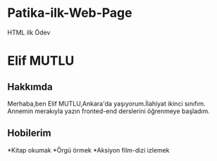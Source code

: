 # Patika-ilk-Web-Page
HTML ilk Ödev
<!DOCTYPE html>
<html lang="tr">
<head>
    <meta charset="UTF-8">
    <meta htpp-equiv="X-UA-Compatible" content="IE=edge"
    <meta name="viewport" content="width=device-width, initial-scale=1.0">
    <!--Title Kısmına Sayfa Başlığımızı Yazdım-->
    <title>Kodluyoruz ilk web page</title>

</head>  
<body>
    <!--H1 En büyük başlık komutu-->
<h1>Elif MUTLU</h1>
<!--Alt Başlıklar için  H2 komutu kullandım-->
<h2>Hakkımda</h2>
<p>Merhaba,ben Elif MUTLU,Ankara'da yaşıyorum.İlahiyat ikinci sınıfım.
   Annemin merakıyla yazın fronted-end derslerini öğrenmeye başladım.</p>
   
<!--Alt başlık için H2 komutu kullandım-->
<h2>Hobilerim</h2>
<p>*Kitap okumak
   *Örgü örmek
   *Aksiyon film-dizi izlemek
</p>
<!--Kodluyoruz bağlantısı vermek için a href komutunu kullandım-->
<a href="http://github.com/Elif-desing/Patika-ilk-Web-Page/blob/index.html"
</body>